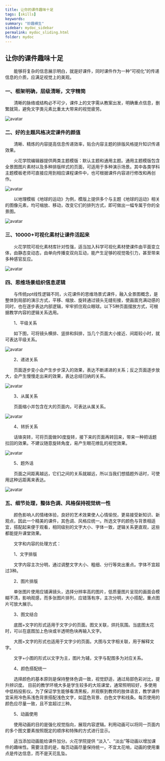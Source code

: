 ```yaml
---
title: 让你的课件趣味十足
tags: [skills]
keywords:
summary: "妙趣横生"
sidebar: mydoc_sidebar
permalink: mydoc_sliding.html
folder: mydoc
---
```


## 让你的课件趣味十足

&ensp;&ensp;&ensp;&ensp;能够将复杂的信息展示明白，就是好课件，同时课件作为一种“可视化”的传递信息的介质，应满足视觉上的美观。

### 一、框架明确，层级清晰，文字精简

&ensp;&ensp;&ensp;&ensp;清晰的脉络或结构必不可少，课件上的文字需从教案出发，明确重点信息，删繁就简，避免文字类元素比重太大带来的视觉疲劳。

![avatar](images/0008精美课件1.png)

### 二、好的主题风格决定课件的颜值

&ensp;&ensp;&ensp;&ensp;清晰、精炼的内容提高信息传递效率，贴合内容主题的排版风格提升知识传递效果。

&ensp;&ensp;&ensp;&ensp;火花学院编辑器提供两类主题模版：默认主题和通用主题。通用主题模版包含全景图图片素材以及多种排版样式的页面，可适用于多种演示场景。其中各类学科主题模板老师可直接应用到相应课程课件中，也可根据课件内容进行修改和再创作。

![avatar](images/0008精美课件2.png)

&ensp;&ensp;&ensp;&ensp;以地理模板《地球的运动》为例，模版上提供多个与主题《地球的运动》相关的图像元素，均可缩放、移动，改变它们的排列方式，即可做出一幅专属于你的全景图。

![avatar](images/0008精美课件3.png)

### 三、10000+可视化素材让课件活起来

&ensp;&ensp;&ensp;&ensp;火花学院可视化素材库针对性强，适当加入科学可视化素材使课件由平面变立体，由静态变动态，由单向传播变双向互动，能产生足够的视觉吸引力，甚至带来多种感官反应。

![avatar](images/0008精美课件4.png)

### 四、思维场景组织信息逻辑

&ensp;&ensp;&ensp;&ensp;与传统ppt线性逻辑不同，火花课件的思维场景式课件，融入全景图概念，是整体到局部的演示方式，平移、缩放、旋转通过镜头无缝衔接，使画面充满动感的同时，也在逐步表达内部逻辑，牢牢抓住观众眼球。以下5种页面摆放方式，可根据教学内容的逻辑关系选用。

&ensp;&ensp;&ensp;&ensp;1、平级关系

&ensp;&ensp;&ensp;&ensp;如下图，可将镜头横排、竖排和斜排，当几个页面大小接近、间距较小时，就可表达平级关系。 
 
![avatar](images/0008精美课件5.png)

&ensp;&ensp;&ensp;&ensp;2、递进关系

&ensp;&ensp;&ensp;&ensp;页面逐步变小会产生步步深入的效果，表达不断递进的关系；反之页面逐步放大，会产生慢慢走出来的效果，表达总结归纳的关系。

![avatar](images/0008精美课件6.png)
 
&ensp;&ensp;&ensp;&ensp;3、从属关系

&ensp;&ensp;&ensp;&ensp;页面缩小并包含在大的页面内，可表达从属关系。 

![avatar](images/0008精美课件7.png)
 
&ensp;&ensp;&ensp;&ensp;4、转折关系

&ensp;&ensp;&ensp;&ensp;话锋突转，可将页面做90度旋转，接下来的页面再转回来，带来一种把话题拉回的效果。不建议随意旋转角度，易产生眼花缭乱的视觉效果。 

![avatar](images/0008精美课件8.png)
 
&ensp;&ensp;&ensp;&ensp;5、题外话

&ensp;&ensp;&ensp;&ensp;页面之间距离越远，它们之间的关系就越远，所以当我们想插题外话时，可使用这种远距离来表达。 

![avatar](images/0008精美课件9.png)

### 五、细节处理，整体色调、风格保持视觉统一性

&ensp;&ensp;&ensp;&ensp;颜色影响人的情绪体验，良好的艺术效果使人心情愉悦，更易接受新知识、新观点，因此一个精美的课件，其色调、风格应统一。所选文字的颜色与背景相适宜，搭配起来便于观看，相同级别的文字大小、字体一致，逻辑关系更直观，这些都能提升课堂效果。

&ensp;&ensp;&ensp;&ensp;文字和内容的处理方式：

&ensp;&ensp;&ensp;&ensp;1、文字排版

&ensp;&ensp;&ensp;&ensp;文字内容主次分明，通过调整文字大小、粗细、分行等突出重点。字体不宜超过3种。  
 
&ensp;&ensp;&ensp;&ensp;2、图片排版

&ensp;&ensp;&ensp;&ensp;单张图片使用应铺满镜头，选择分辨率高的图片，低质量图片呈现的画面会模糊不清，影响观感，而多张图片排列，应错落有序，主次分明，大小搭配，重点图片可放大展示。 
 
&ensp;&ensp;&ensp;&ensp;3、图文结合

&ensp;&ensp;&ensp;&ensp;底图+文字的形式适用于文字少的页面。图文关联，烘托氛围。当底图太花时，可以在底图加上色块或半透明色块再输入文字。 

&ensp;&ensp;&ensp;&ensp;大图+文字的形式也适用于文字少的页面。大图与文字相关联，用于解释文字。
  
&ensp;&ensp;&ensp;&ensp;文字+小图的形式以文字为主，图片为辅，文字与配图多为对应关系。 
 
&ensp;&ensp;&ensp;&ensp;4、颜色搭配统一

&ensp;&ensp;&ensp;&ensp;选择颜色的基本原则是保持整体色调一致，视觉舒适，通过局部色彩对比，提升辨识度。
目前的教学环境大多是学生较多的大班课堂，通常照明较好，多使用中低档投影仪。为了保证学生能够看清黑板，并观察到教师的肢体语言，教学课件宜采用冷色系浅色背景搭配浅色文字，如蓝色背景、白色文字和线条。每页使用的颜色应尽量一致，且不宜超过三种。 
 
&ensp;&ensp;&ensp;&ensp;5、动画使用

&ensp;&ensp;&ensp;&ensp;使用动画的目的是强化视觉指向，展现内容逻辑。利用动画可以将同一页面内的多个图文要素按照既定的顺序和特殊的方式进行显示。

&ensp;&ensp;&ensp;&ensp;适当添加动画能给课件加分。火花学院提供 “淡入”、“淡出”等动画以增加课件的趣味性。需要注意的是，每页动画尽量保持统一，不宜太花哨，动画的使用重点是传达信息，而不是天花乱坠。


